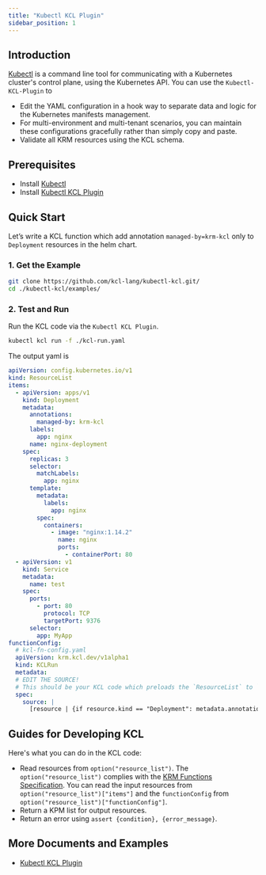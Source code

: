 ```yaml
---
title: "Kubectl KCL Plugin"
sidebar_position: 1
---
```


## Introduction

[Kubectl](https://kubernetes.io/docs/reference/kubectl/) is a command line tool for communicating with a Kubernetes cluster's control plane, using the Kubernetes API. You can use the `Kubectl-KCL-Plugin` to

- Edit the YAML configuration in a hook way to separate data and logic for the Kubernetes manifests management.
- For multi-environment and multi-tenant scenarios, you can maintain these configurations gracefully rather than simply copy and paste.
- Validate all KRM resources using the KCL schema.

## Prerequisites

- Install [Kubectl](https://github.com/kubernetes/kubectl)
- Install [Kubectl KCL Plugin](https://github.com/kcl-lang/kubectl-kcl)

## Quick Start

Let’s write a KCL function which add annotation `managed-by=krm-kcl` only to `Deployment` resources in the helm chart.

### 1. Get the Example

```bash
git clone https://github.com/kcl-lang/kubectl-kcl.git/
cd ./kubectl-kcl/examples/
```

### 2. Test and Run

Run the KCL code via the `Kubectl KCL Plugin`.

```bash
kubectl kcl run -f ./kcl-run.yaml
```

The output yaml is

```yaml
apiVersion: config.kubernetes.io/v1
kind: ResourceList
items:
  - apiVersion: apps/v1
    kind: Deployment
    metadata:
      annotations:
        managed-by: krm-kcl
      labels:
        app: nginx
      name: nginx-deployment
    spec:
      replicas: 3
      selector:
        matchLabels:
          app: nginx
      template:
        metadata:
          labels:
            app: nginx
        spec:
          containers:
            - image: "nginx:1.14.2"
              name: nginx
              ports:
                - containerPort: 80
  - apiVersion: v1
    kind: Service
    metadata:
      name: test
    spec:
      ports:
        - port: 80
          protocol: TCP
          targetPort: 9376
      selector:
        app: MyApp
functionConfig:
  # kcl-fn-config.yaml
  apiVersion: krm.kcl.dev/v1alpha1
  kind: KCLRun
  metadata:
  # EDIT THE SOURCE!
  # This should be your KCL code which preloads the `ResourceList` to `option("resource_list")
  spec:
    source: |
      [resource | {if resource.kind == "Deployment": metadata.annotations: {"managed-by" = "krm-kcl"}} for resource in option("resource_list").items]
```

## Guides for Developing KCL

Here's what you can do in the KCL code:

- Read resources from `option("resource_list")`. The `option("resource_list")` complies with the [KRM Functions Specification](https://kpt.dev/book/05-developing-functions/01-functions-specification). You can read the input resources from `option("resource_list")["items"]` and the `functionConfig` from `option("resource_list")["functionConfig"]`.
- Return a KPM list for output resources.
- Return an error using `assert {condition}, {error_message}`.

## More Documents and Examples

- [Kubectl KCL Plugin](https://github.com/kcl-lang/kubectl-kcl)
